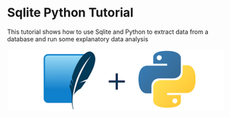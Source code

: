 # Sqlite Python Tutorial
This tutorial shows how to use Sqlite and Python to extract data from a database and run some explanatory data analysis

![SQLITE + PYTHON](icon_3.png)

